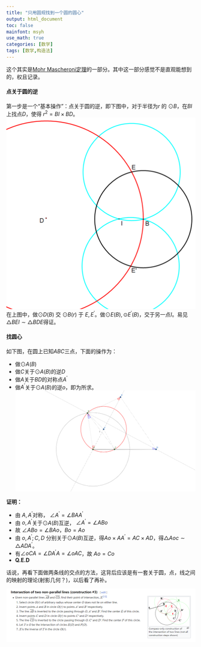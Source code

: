 ```yaml
---
title: "只用圆规找到一个圆的圆心"
output: html_document
toc: false
mainfont: msyh
use_math: true
categories: [数学]
tags: [数学,构造法]
---
```

<meta http-equiv='Content-Type' content='text/html; charset=utf-8' />

这个其实是[Mohr Mascheroni定理](https://en.wikipedia.org/wiki/Mohr%E2%80%93Mascheroni_theorem)的一部分。其中这一部分感觉不是直观能想到的，权且记录。

#### 点关于圆的逆 ####

第一步是一个“基本操作”：点关于圆的逆，即下图中，对于半径为$r$ 的 $\odot B$，在$BI$上找点$D$，使得 $r^2 = BI\times BD$。
![点关于圆的逆](./img/1689209965.png)
在上图中，做$\odot D(B)$ 交 $\odot B(r)$ 于 $E, E^{\prime}$。做$\odot E(B), \odot E^{\prime}(B)$，交于另一点$I$。易见$\bigtriangleup BEI \sim \bigtriangleup BDE$得证。

#### 找圆心 ####
如下图，在圆上已知$ABC$三点，下面的操作为：
* 做$\odot A(B)$
* 做$C$关于$\odot A(B)$的逆$D$
* 做$A$关于$BD$的对称点$A^{\prime}$
* 做$A^{\prime}$关于$\odot A(B)$的逆$o$，即为所求。
![找圆心](./img/1689151477.png)

**证明：**
* 由 $A, A^{\prime}$对称， $\angle A^{\prime} = \angle BAA^{\prime}$
* 由 $o, A^{\prime}$关于$\odot A(B)$互逆， $\angle A^{\prime} = \angle ABo$
* 故 $\angle ABo = \angle BAo$，$Bo = Ao$
* 由 $o, A^{\prime}; C,D$ 分别关于$\odot A(B)$互逆，得$Ao \times AA^{\prime} = AC \times AD$，得$\bigtriangleup Aoc \sim \bigtriangleup ADA^{\prime}$。
* 有$\angle oCA = \angle DA^{\prime}A = \angle oAC$，故 $Ao = Co$
* **Q.E.D**


话说，再看下面做两条线的交点的方法，这背后应该是有一套关于圆，点，线之间的映射的理论(射影几何？)，以后看了再补。

![](./img/1689216086.png)
